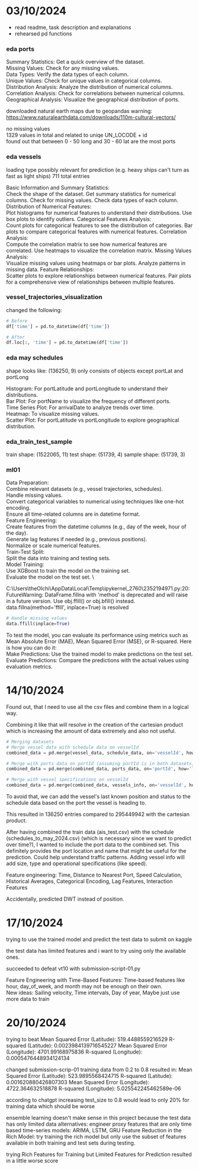# 03/10/2024
- read readme, task description and explanations
- rehearsed pd functions

### eda ports

Summary Statistics: Get a quick overview of the dataset. \
Missing Values: Check for any missing values. \
Data Types: Verify the data types of each column. \
Unique Values: Check for unique values in categorical columns. \
Distribution Analysis: Analyze the distribution of numerical columns. \
Correlation Analysis: Check for correlations between numerical columns. \
Geographical Analysis: Visualize the geographical distribution of ports.

downloaded natural earth maps due to geopandas warning: \
https://www.naturalearthdata.com/downloads/110m-cultural-vectors/

no missing values \
1329 values in total and related to uniqe UN_LOCODE + id \
found out that between 0 - 50 long and 30 - 60 lat are the most ports

### eda vessels

loading type possibly relevant for prediction (e.g. heavy ships can't turn as fast as light ships)
711 total entries

Basic Information and Summary Statistics:  
Check the shape of the dataset.
Get summary statistics for numerical columns.
Check for missing values.
Check data types of each column.
Distribution of Numerical Features:  
Plot histograms for numerical features to understand their distributions.
Use box plots to identify outliers.
Categorical Features Analysis:  
Count plots for categorical features to see the distribution of categories.
Bar plots to compare categorical features with numerical features.
Correlation Analysis:  
Compute the correlation matrix to see how numerical features are correlated.
Use heatmaps to visualize the correlation matrix.
Missing Values Analysis:  
Visualize missing values using heatmaps or bar plots.
Analyze patterns in missing data.
Feature Relationships:  
Scatter plots to explore relationships between numerical features.
Pair plots for a comprehensive view of relationships between multiple features.

### vessel_trajectories_visualization

changed the following:
```python
# Before
df['time'] = pd.to_datetime(df['time'])

# After
df.loc[:, 'time'] = pd.to_datetime(df['time'])
```

### eda may schedules

shape looks like: (136250, 9)
only consists of objects except portLat and portLong

Histogram: For portLatitude and portLongitude to understand their distributions. \
Bar Plot: For portName to visualize the frequency of different ports. \
Time Series Plot: For arrivalDate to analyze trends over time. \
Heatmap: To visualize missing values. \
Scatter Plot: For portLatitude vs portLongitude to explore geographical distribution.

### eda_train_test_sample

train shape: (1522065, 11)
test shape: (51739, 4)
sample shape: (51739, 3)

### ml01

Data Preparation:  \
Combine relevant datasets (e.g., vessel trajectories, schedules). \
Handle missing values. \
Convert categorical variables to numerical using techniques like one-hot encoding. \
Ensure all time-related columns are in datetime format. \
Feature Engineering:   \
Create features from the datetime columns (e.g., day of the week, hour of the day). \
Generate lag features if needed (e.g., previous positions). \
Normalize or scale numerical features. \
Train-Test Split:   \
Split the data into training and testing sets. \
Model Training:   \
Use XGBoost to train the model on the training set. \
Evaluate the model on the test set. \

C:\Users\theOlchi\AppData\Local\Temp\ipykernel_2760\2352194971.py:20: FutureWarning: DataFrame.fillna with 'method' is deprecated and will raise in a future version. Use obj.ffill() or obj.bfill() instead.
  data.fillna(method='ffill', inplace=True)
is resolved
```python
# Handle missing values
data.ffill(inplace=True)
```

To test the model, you can evaluate its performance using metrics such as Mean Absolute Error (MAE), Mean Squared Error (MSE), or R-squared. Here is how you can do it:  \
Make Predictions: Use the trained model to make predictions on the test set. \
Evaluate Predictions: Compare the predictions with the actual values using evaluation metrics.

# 14/10/2024

Found out, that I need to use all the csv files and combine them in a logical way. 

Combining it like that will resolve in the creation of the cartesian product
which is increasing the amount of data extremely and also not useful.

```python
# Merging datasets
# Merge vessel data with schedule data on vesselId
combined_data = pd.merge(vessel_data, schedule_data, on='vesselId', how='left')

# Merge with ports data on portId (assuming portId is in both datasets)
combined_data = pd.merge(combined_data, ports_data, on='portId', how='left')

# Merge with vessel specifications on vesselId
combined_data = pd.merge(combined_data, vessels_info, on='vesselId', how='left')
```

To avoid that, we can add the vessel's last known position and status
to the schedule data based on the port the vessel is heading to.

This resulted in 136250 entries compared to 295449942 with the cartesian product.

After having combined the train data (ais_test.csv) with the schedule (schedules_to_may_2024.csv)
(which is necessary since we want to predict over time?), I wanted to include
the port data to the combined set. This definitely provides the port location
and name that might be useful for the prediction. Could help understand
traffic patterns. Adding vessel info will add size, type and operational
specifications (like speed).

Feature engineering:
Time, Distance to Nearest Port, Speed Calculation, Historical Averages, 
Categorical Encoding, Lag Features, Interaction Features

Accidentally, predicted DWT instead of position.

# 17/10/2024

trying to use the trained model and predict the test data to submit on kaggle

the test data has limited features and i want to try using only the available ones.

succeeded to defeat vt10 with submission-script-01.py

Feature Engineering with Time-Based Features: Time-based features like hour,
day_of_week, and month may not be enough on their own. \
New ideas: Sailing velocity, Time intervals, Day of year, Maybe just use more data to train

# 20/10/2024

trying to beat
Mean Squared Error (Latitude): 519.4488559216529
R-squared (Latitude): 0.0023984139716545227
Mean Squared Error (Longitude): 4701.99168975836
R-squared (Longitude): 0.0005476448934124134

changed submission-scrip-01 training data from 0.2 to 0.8
resulted in:
Mean Squared Error (Latitude): 523.9895568424715
R-squared (Latitude): 0.001620880426807303
Mean Squared Error (Longitude): 4722.364632518878
R-squared (Longitude): 5.025542245462589e-06

according to chatgpt increasing test_size to 0.8 would lead to only 20% for training data which should be worse

ensemble learning doesn't make sense in this project because the test data has only limited data
alternatives: engineer proxy features that are only time based
time-series models: ARIMA, LSTM, GRU
Feature Reduction in the Rich Model: try training the rich model but only use the subset
of features available in both training and test sets during testing.

trying Rich Features for Training but Limited Features for Prediction
resulted in a little worse score